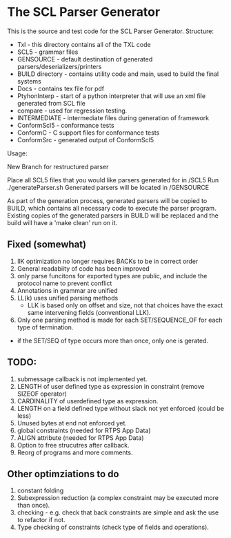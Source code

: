 # The SCL Parser Generator

This is the source and test code for the SCL Parser Generator. Structure:

- Txl - this directory contains all of the TXL code
- SCL5 - grammar files
- GENSOURCE - default destination of generated parsers/deserializers/printers
- BUILD directory - contains utility code and main, used to build the final systems
- Docs - contains tex file for pdf
- PtyhonInterp - start of a python interpreter that will use an xml file generated from SCL file
- compare - used for regression testing.
- INTERMEDIATE - intermediate files during generation of framework
- ConformScl5 - conformance tests
- ConformC - C support files for conformance tests
- ConformSrc - generated output of ConformScl5

Usage:

New Branch for restructured parser 

Place all SCL5 files that you would like parsers generated for in /SCL5
Run ./generateParser.sh
Generated parsers will be located in /GENSOURCE

As part of the generation process, generated parsers will be copied to BUILD, which contains all necessary code to execute the parser program. Existing copies of the generated parsers in BUILD will be replaced and the build will have a 'make clean' run on it.


Fixed (somewhat)
--------------
1. llK optimization no longer requires BACKs to be in correct order
2. General readabiity of code has been improved
4. only parse funcitons for exported types are public, and include the protocol name to prevent conflict
5. Annotations in grammar are unified
6. LL(k) uses unified parsing methods
    - LLK is based only on offset and size, not that choices have the exact same intervening fields (conventional LLK).
7. Only one parsing method is made for each SET/SEQUENCE_OF for each type of termination.
  - if the SET/SEQ of type occurs more than once, only one is gerated.


TODO:
----------------
1. submessage callback is not implemented yet.
2. LENGTH of user defined type as expression in constraint (remove SIZEOF operator)
3. CARDINALITY of userdefined type as expression.
4. LENGTH on a field defined type without slack not yet enforced (could be less)
5. Unused bytes at end not enforced yet.
6. global constraints (needed for RTPS App Data)
7. ALIGN attribute (needed for RTPS App Data)
8. Option to free strucutres after callback.
9. Reorg of programs and more comments.

Other optimziations to do
-------------------
1. constant folding
2. Subexpression reduction (a complex constraint may be executed more than once).
2. checking - e.g. check that back constraints are simple and ask the use to refactor if not.
3. Type checking of constraints (check type of fields and operations).

